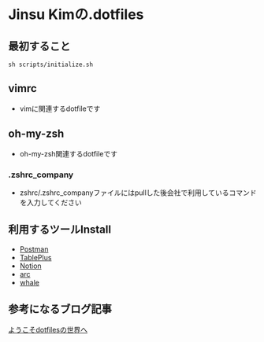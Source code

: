 # Jinsu Kimの.dotfiles

## 最初すること

```
sh scripts/initialize.sh
```

## vimrc

- vimに関連するdotfileです

## oh-my-zsh

- oh-my-zsh関連するdotfileです

### .zshrc_company
- zshrc/.zshrc_companyファイルにはpullした後会社で利用しているコマンドを入力してください

## 利用するツールInstall

- [Postman](https://www.postman.com/)
- [TablePlus](https://tableplus.com/)
- [Notion](https://www.notion.so/ja-jp/desktop)
- [arc](https://arc.net/)
- [whale](https://whale.naver.com/en/download/mac/)


## 参考になるブログ記事

[ようこそdotfilesの世界へ](https://qiita.com/yutkat/items/c6c7584d9795799ee164)
